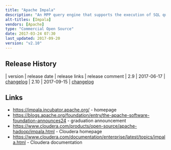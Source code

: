 ```yaml
---
title: "Apache Impala"
description: "An MPP query engine that supports the execution of SQL queries over in HDFS, HBase, Kudu and S3 based on tables defined in the Hive Metastore.  Focus is on analytical (OLAP) use cases, and more specifically on low latency interactive queries (rather than long running batch queries), with some support for batch inserts of data.  Supports DDL statements for updating the Hive Metastore, uses (broadly) the same SQL syntax as Hive (including UDFs and a range of aggregate and analytical functions), as well as the same JDBC / ODBC drivers, and is therefore compatible with any Hive query tool (such as Beeline).  Supports querying over data in Parquet, Text, Avro, RCFile and SequenceFile formats, with the ability to write Parquet and Text data.  Support Kerberos and LDAP authentication, and integration with Apache Sentry for authorisation.  Includes a shell (Impala Shell) that supports some shell only commands for tuning performance and diagnosing problems. Created by Cloudera, started in May 2011 and first announced in October 2012, with a 1.0 GA release in May 2013.  Donated to the Apache Foundation in December 2015, graduating in November 2017, and is still under active development."
alt-titles: [Impala]
vendors: [Apache]
type: "Commercial Open Source"
date: 2017-03-24 07:30
last_updated: 2017-09-20
version: "v2.10"
---
```

## Release History

| version | release date | release links | release comment
| 2.9 | 2017-06-17 | [changelog](https://impala.incubator.apache.org/docs/changelog-2.9.html)
| 2.10 | 2017-09-15 | [changelog](https://impala.incubator.apache.org/docs/changelog-2.10.html)

## Links

* <https://impala.incubator.apache.org/> - homepage
* <https://blogs.apache.org/foundation/entry/the-apache-software-foundation-announces24> - graduation announcement
* <https://www.cloudera.com/products/open-source/apache-hadoop/impala.html> - Cloudera homepage
* <https://www.cloudera.com/documentation/enterprise/latest/topics/impala.html> - Cloudera documentation
